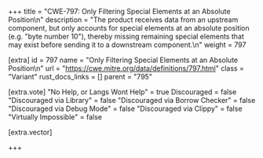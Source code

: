 +++
title = "CWE-797: Only Filtering Special Elements at an Absolute Position\n"
description = "The product receives data from an upstream component, but only accounts for special elements at an absolute position (e.g. \"byte number 10\"), thereby missing remaining special elements that may exist before sending it to a downstream component.\n"
weight = 797

[extra]
id = 797
name = "Only Filtering Special Elements at an Absolute Position\n"
url = "https://cwe.mitre.org/data/definitions/797.html"
class = "Variant"
rust_docs_links = []
parent = "795"

[extra.vote]
"No Help, or Langs Wont Help" = true
Discouraged = false
"Discouraged via Library" = false
"Discouraged via Borrow Checker" = false
"Discouraged via Debug Mode" = false
"Discouraged via Clippy" = false
"Virtually Impossible" = false

[extra.vector]

+++